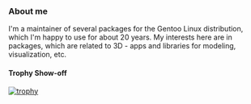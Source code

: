### About me

I'm a maintainer of several packages for the Gentoo Linux distribution, which I'm happy to use for about 20 years. My interests here are in packages, which are related to 3D - apps and libraries for modeling, visualization, etc.

#### Trophy Show-off

[![trophy](https://github-profile-trophy.vercel.app/?username=ryo-ma)](https://github.com/ryo-ma/github-profile-trophy)

<!--
**waebbl/waebbl** is a ✨ _special_ ✨ repository because its `README.md` (this file) appears on your GitHub profile.

Here are some ideas to get you started:

- 🔭 I’m currently working on ...
- 🌱 I’m currently learning ...
- 👯 I’m looking to collaborate on ...
- 🤔 I’m looking for help with ...
- 💬 Ask me about ...
- 📫 How to reach me: ...
- 😄 Pronouns: ...
- ⚡ Fun fact: ...
-->
